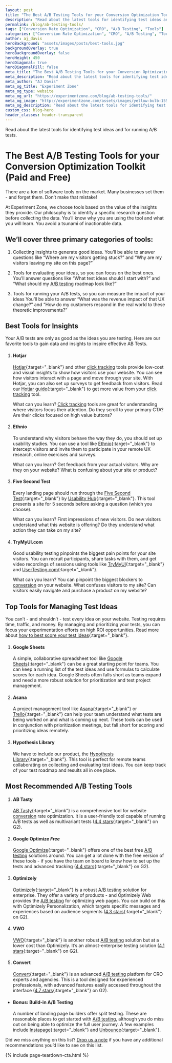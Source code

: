 ```yaml
---
layout: post
title: "The Best A/B Testing Tools for your Conversion Optimization Toolkit (Paid and Free)"
description: "Read about the latest tools for identifying test ideas and for running A/B tests."
permalink: /blog/ab-testing-tools/
tags: ["Conversion Rate Optimization", "CRO", "A/B Testing", "Tools"]
categories: ["Conversion Rate Optimization", "CRO", "A/B Testing", "Tools"]
author: aj_davis
heroBackground: "assets/images/posts/best-tools.jpg"
backgroundOverlay: true
heroBackgroundOverlay: false
heroHeight: 450
heroDiagonal: true
heroDiagonalFill: false
meta_title: "The Best A/B Testing Tools for your Conversion Optimization Toolkit (Paid and Free)"
meta_description: "Read about the latest tools for identifying test ideas and for running A/B tests."
meta_author: "AJ Davis"
meta_og_title: "Experiment Zone"
meta_og_type: website
meta_og_url: "https://experimentzone.com/blog/ab-testing-tools/"
meta_og_image: "http://experimentzone.com/assets/images/yellow-bulb-1556704.jpg"
meta_og_description: "Read about the latest tools for identifying test ideas and for running A/B tests."
custom_css: blog-hero
header_classes: header-transparent
---
```


Read about the latest tools for identifying test ideas and for running A/B tests.

# The Best A/B Testing Tools for your Conversion Optimization Toolkit (Paid and Free)

There are a ton of software tools on the market. Many businesses set them - and forget them. Don’t make that mistake!

At Experiment Zone, we choose tools based on the value of the insights they provide. Our philosophy is to identify a specific research question before collecting the data. You’ll know why you are using the tool and what you will learn. You avoid a tsunami of inactionable data.

## We’ll cover three primary categories of tools:

1. Collecting insights to generate good ideas.
   You’ll be able to answer questions like “Where are my visitors getting stuck?” and “Why are my visitors leaving my site on this page?”

2. Tools for evaluating your ideas, so you can focus on the best ones.
   You’ll answer questions like “What test ideas should I start with?” and “What should my <a class="glossary-word" href="https://experimentzone.com/support/glossary/#AB-Testing">A/B testing</a> roadmap look like?”
3. Tools for running your A/B tests, so you can measure the impact of your ideas
   You’ll be able to answer “What was the revenue impact of that UX change?” and “How do my customers respond in the real world to these theoretic improvements?”

## Best Tools for Insights

Your A/B tests are only as good as the ideas you are testing. Here are our favorite tools to gain data and insights to inspire effective AB Tests.

1. #### Hotjar

   [Hotjar](https://www.hotjar.com/){:target="\_blank"} and other <a class="glossary-word" href="https://experimentzone.com/support/glossary/#Click-Tracking">click tracking</a> tools provide low-cost and visual insights to show how visitors use your website. You can see how visitors interact with a page and move through your site. With Hotjar, you can also set up surveys to get feedback from visitors. Read our [Hotjar guide](https://experimentzone.com/blog/maximizing-hotjar-data/){:target="\_blank"} to get more value from your <a class="glossary-word" href="https://experimentzone.com/support/glossary/#Click-Tracking">click tracking</a> tool.

   What can you learn? <a class="glossary-word" href="https://experimentzone.com/support/glossary/#Click-Tracking">Click tracking</a> tools are great for understanding where visitors focus their attention. Do they scroll to your primary CTA? Are their clicks focused on high value buttons?

2. #### Ethnio

   To understand why visitors behave the way they do, you should set up usability studies. You can use a tool like [Ethnio](https://ethn.io/){:target="\_blank"} to intercept visitors and invite them to participate in your remote UX research, online exercises and surveys.

   What can you learn? Get feedback from your actual visitors. Why are they on your website? What is confusing about your site or product?

3. #### Five Second Test

   Every landing page should run through the [Five Second Test](https://fivesecondtest.com/){:target="\_blank"} by [Usability Hub](https://usabilityhub.com/){:target="\_blank"}. This tool presents a site for 5 seconds before asking a question (which you choose).

   What can you learn?
   First impressions of new visitors. Do new visitors understand what this website is offering? Do they understand what action they can take on my site?

4. #### TryMyUI.com

   Good usability testing pinpoints the biggest pain points for your site visitors. You can recruit participants, share tasks with them, and get video recordings of sessions using tools like [TryMyUI](https://trymyui.com){:target="\_blank"} and [UserTesting.com](https://usertesting.com){:target="\_blank"}.

   What can you learn? You can pinpoint the biggest blockers to <a class="glossary-word" href="https://experimentzone.com/support/glossary/#Conversion">conversion</a> on your website. What confuses visitors to my site? Can visitors easily navigate and purchase a product on my website?

## Top Tools for Managing Test Ideas

You can’t - and shouldn’t - test every idea on your website. Testing requires time, traffic, and money. By managing and prioritizing your tests, you can focus your experimentation efforts on high ROI opportunities. Read more about [how to best score your test ideas](https://experimentzone.com/blog/6-best-split-test-scoring-models){:target="\_blank"}.

1. #### Google Sheets

   A simple, collaborative spreadsheet tool like [Google Sheets](http://sheets.google.com/){:target="\_blank"} can be a great starting point for teams. You can keep a running list of the test ideas and use formulas to calculate scores for each idea. Google Sheets often falls short as teams expand and need a more robust solution for prioritization and test project management.

2. #### Asana

   A project management tool like [Asana](https://asana.com/){:target="\_blank"} or [Trello](https://trello.com/){:target="\_blank"} can help your team understand what tests are being worked on and what is coming up next. These tools can be used in conjunction with prioritization meetings, but fall short for scoring and prioritizing ideas remotely.

3. #### Hypothesis Library

   We have to include our product, the [Hypothesis Library](https://hypothesislibrary.com){:target="\_blank"}. This tool is perfect for remote teams collaborating on collecting and evaluating test ideas. You can keep track of your test roadmap and results all in one place.

## Most Recommended A/B Testing Tools

1. #### AB Tasty

   [AB Tasty](https://www.abtasty.com/){:target="\_blank"} is a comprehensive tool for website <a class="glossary-word" href="https://experimentzone.com/support/glossary/#Conversion">conversion</a> rate optimization. It is a user-friendly tool capable of running A/B tests as well as multivariant tests ([4.4 stars](){:target="\_blank"} on G2).

2. #### Google Optimize _Free_

   [Google Optimize](https://optimize.google.com/){:target="\_blank"} offers one of the best free <a class="glossary-word" href="https://experimentzone.com/support/glossary/#AB-Testing">A/B testing</a> solutions around. You can get a lot done with the free version of these tools - if you have the team on board to know how to set up the tests and advanced tracking ([4.4 stars](){:target="\_blank"} on G2).

3. #### Optimizely

   [Optimizely](https://optimizely.com){:target="\_blank"} is a robust <a class="glossary-word" href="https://experimentzone.com/support/glossary/#AB-Testing">A/B testing</a> solution for enterprise. They offer a variety of products - and Optimizely Web provides the <a class="glossary-word" href="https://experimentzone.com/support/glossary/#AB-Testing">A/B testing</a> for optimizing web pages. You can build on this with Optimizely Personalization, which targets specific messages and experiences based on audience segments ([4.3 stars](){:target="\_blank"} on G2).

4. #### VWO

   [VWO](https://vwo.com){:target="\_blank"} is another robust <a class="glossary-word" href="https://experimentzone.com/support/glossary/#AB-Testing">A/B testing</a> solution but at a lower cost than Optimizely. It’s an almost-enterprise testing solution ([4.1 stars](){:target="\_blank"} on G2).

5. #### Convert

   [Convert](https://convert.com){:target="\_blank"} is an advanced <a class="glossary-word" href="https://experimentzone.com/support/glossary/#AB-Testing">A/B testing</a> platform for CRO experts and agencies. This is a tool designed for experienced professionals, with advanced features easily accessed throughout the interface ([4.7 stars](){:target="\_blank"} on G2).

- #### Bonus: Build-in A/B Testing

  A number of landing page builders offer split testing. These are reasonable places to get started with <a class="glossary-word" href="https://experimentzone.com/support/glossary/#AB-Testing">A/B testing</a>, although you do miss out on being able to optimize the full user journey. A few examples include [Instapage](https://instapage.com){:target="\_blank"} and [Unbounce](https://unbounce.com){:target="\_blank"}.

Did we miss anything on this list? [Drop us a note](https://experimentzone.com/contact/) if you have any additional recommendations you’d like to see on this list.

{% include page-teardown-cta.html %}

